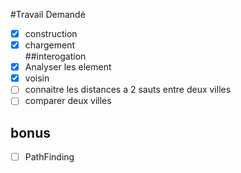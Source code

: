 #Travail Demandé
- [x] construction  
- [x] chargement  
##interogation
- [x] Analyser les element
- [x] voisin
- [ ] connaitre les distances a 2 sauts entre deux villes
- [ ] comparer deux villes
## bonus
- [ ] PathFinding
